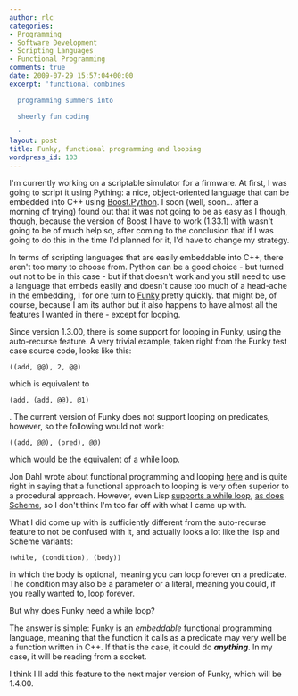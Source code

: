 ```yaml
---
author: rlc
categories:
- Programming
- Software Development
- Scripting Languages
- Functional Programming
comments: true
date: 2009-07-29 15:57:04+00:00
excerpt: 'functional combines

  programming summers into

  sheerly fun coding

  '
layout: post
title: Funky, functional programming and looping
wordpress_id: 103
---
```


I'm currently working on a scriptable simulator for a firmware. At first, I was going to script it using Pything: a nice, object-oriented language that can be embedded into C++ using [Boost.Python](http://www.boost.org/doc/libs/release/libs/python/doc/index.html). I soon (well, soon... after a morning of trying) found out that it was not going to be as easy as I though, though, because the version of Boost I have to work (1.33.1) with wasn't going to be of much help so, after coming to the conclusion that if I was going to do this in the time I'd planned for it, I'd have to change my strategy.

In terms of scripting languages that are easily embeddable into C++, there aren't too many to choose from. Python can be a good choice - but turned out not to be in this case - but if that doesn't work and you still need to use a language that embeds easily and doesn't cause too much of a head-ache in the embedding, I for one turn to [Funky](http://funky.vlinder.ca) pretty quickly. that might be, of course, because I am its author but it also happens to have almost all the features I wanted in there - except for looping.

Since version 1.3.00, there is some support for looping in Funky, using the auto-recurse feature. A very trivial example, taken right from the Funky test case source code, looks like this:

    ((add, @@), 2, @@)

which is equivalent to

    (add, (add, @@), @1)

.
The current version of Funky does not support looping on predicates, however, so the following would not work:

    ((add, @@), (pred), @@)

which would be the equivalent of a while loop.

Jon Dahl wrote about functional programming and looping [here](http://web.archive.org/web/20141116141921/http://railspikes.com:80/2008/7/29/functional-loops-in-ruby-each-map-inject-select-and-for) and is quite right in saying that a functional approach to looping is very often superior to a procedural approach. However, even Lisp [supports a while loop](http://web.archive.org/web/20120829084348/http://www.rattlesnake.com/intro/fwd_002dsentence-while-loops.html), [as does Scheme](http://www.gimp.org/tutorials/Basic_Scheme/), so I don't think I'm too far off with what I came up with.

What I did come up with is sufficiently different from the auto-recurse feature to not be confused with it, and actually looks a lot like the lisp and Scheme variants:

    (while, (condition), (body))

in which the body is optional, meaning you can loop forever on a predicate. The condition may also be a parameter or a literal, meaning you could, if you really wanted to, loop forever.

But why does Funky need a while loop?

The answer is simple: Funky is an _embeddable_ functional programming language, meaning that the function it calls as a predicate may very well be a function written in C++. If that is the case, it could do _**anything**_. In my case, it will be reading from a socket.

I think I'll add this feature to the next major version of Funky, which will be 1.4.00.
